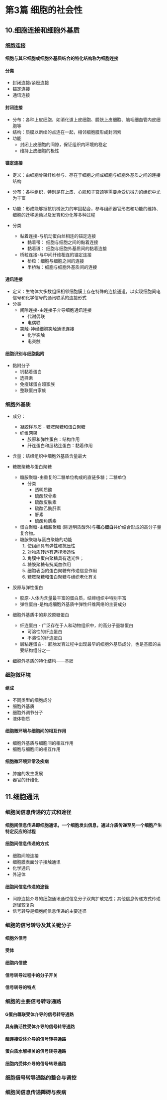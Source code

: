 # 第3篇 细胞的社会性

## 10.细胞连接和细胞外基质

### 细胞连接

#### 细胞与其它细胞或细胞外基质结合的特化结构称为细胞连接

#### 分类

- 封闭连接/紧密连接
- 锚定连接
- 通讯连接

#### 封闭连接

- 分布：各种上皮细胞，如消化道上皮细胞、膀胱上皮细胞、脑毛细血管内皮细胞等
- 结构：质膜以断续的点连在一起，相邻细胞膜形成封闭索
- 功能
  - 封闭上皮细胞的间隙，保证组织内环境的稳定
  - 维持上皮细胞的极性

#### 锚定连接

- 定义：由细胞骨架纤维参与、存在于细胞之间或细胞与细胞外基质之间的连接结构
- 分布：各种组织，特别是在上皮、心肌和子宫颈等需要承受机械力的组织中尤为丰富
- 功能：形成能够抵抗机械张力的牢固黏合，参与组织器官形态和功能的维持、细胞的迁移运动以及发育和分化等多种过程

- 分类
  - 黏着连接-与肌动蛋白丝相连的锚定连接
    - 黏着带： 细胞与细胞之间的黏着连接
    - 黏着斑： 细胞与细胞外基质间的黏着连接
  - 桥粒连接-与中间纤维相连的锚定连接
    - 桥粒：细胞与细胞之间的连接
    - 半桥粒：细胞与细胞外基质间的连接
  
#### 通讯连接

- 定义：生物体大多数组织相邻细胞膜上存在特殊的连接通道，以实现细胞间电信号和化学信号的通讯联系的连接形式
- 分类
  - 间隙连接-由连接子介导细胞通讯连接
    - 代谢偶联
    - 电偶联
  - 突触-神经细胞突触通讯连接
    - 化学突触
    - 电突触

#### 细胞识别与细胞黏附

- 黏附分子
  - 钙黏着蛋白
  - 选择素
  - 免疫球蛋白超家族
  - 整联蛋白家族

### 细胞外基质

- 成分：
  - 凝胶样基质 - 糖胺聚糖和蛋白聚糖
  - 纤维网架
    - 胶原和弹性蛋白：结构作用
    - 纤连蛋白和层粘连蛋白：黏着作用
- 含量：结缔组织中细胞外基质含量最大

- 糖胺聚糖与蛋白聚糖
  - 糖胺聚糖-由重复的二糖单位构成的直链多糖；二糖单位
    - 分类
      - 透明质酸
      - 硫酸软骨素
      - 硫酸皮肤素
      - 硫酸乙酰肝素
      - 肝素
      - 硫酸角质素
  - 蛋白聚糖-由糖胺聚糖 (除透明质酸外)与**核心蛋白**共价结合形成的高分子量复合物。
  - 糖胺聚糖与蛋白聚糖的功能
    1. 使组织具有弹性和抗压性
    2. 对物质转运有选择渗透性
    3. 角膜中蛋白聚糖具有透光性；
    4. 糖胺聚糖有抗凝血作用
    5. 细胞表面的蛋白聚糖有传递信息作用
    6. 糖胺聚糖和蛋白聚糖与组织老化有关

- 胶原与弹性蛋白
  - 胶原-人体内含量最丰富的蛋白质，结缔组织中特别丰富
  - 弹性蛋白-是构成细胞外基质中弹性纤维网络的主要成分
- 细胞外基质中的非胶原糖蛋白
  - 纤连蛋白 - 广泛存在于人和动物组织中，的高分子量糖蛋白
    - 可溶性的纤连蛋白
    - 不溶性的纤连蛋白
  - 层粘连蛋白-：胚胎发育过程中出现最早的细胞外基质成分，也是基膜的主要结构组分之一
- 细胞外基质的特化结构——基膜

### 细胞微环境

#### 组成

- 不同类型的细胞成分
- 细胞外基质
- 细胞外调节分子
- 液体物质

#### 细胞微环境与细胞间的相互作用

- 细胞外基质与细胞间的相互作用
- 细胞与细胞间的相互作用

#### 细胞微环境异常及疾病

- 肿瘤的发生发展
- 器官的纤维化

## 11.细胞通讯

### 细胞间信息传递的方式和途径

#### 细胞间信息传递即细胞通讯，一个细胞发出信息，通过介质传递至另一个细胞产生特定反应的过程

#### 细胞间信息传递的方式

- 细胞间隙连接
- 细胞膜表面分子接触通讯
- 化学通讯
- 外泌体

#### 细胞间信息传递的途径

- 间隙连接介导的细胞通讯通过信息分子双向扩散完成；其他信息传递方式传递途径较复杂
- 信号转导是细胞间信息传递的主要途径

### 细胞的信号转导及其关键分子

#### 细胞外信号

#### 受体

#### 细胞内信使

#### 信号转导过程中的分子开关

#### 信号转导的特点

### 细胞的主要信号转导通路

#### G蛋白耦联受体介导的信号转导通路

#### 具有酶活性受体介导的信号转导通路

#### 酶连接受体介导的信号转导通路

#### 蛋白质水解相关的信号转导通路

#### 细胞内受体介导的信号转导通路

### 细胞信号转导通路的整合与调控

### 细胞间信息传递障碍与疾病
